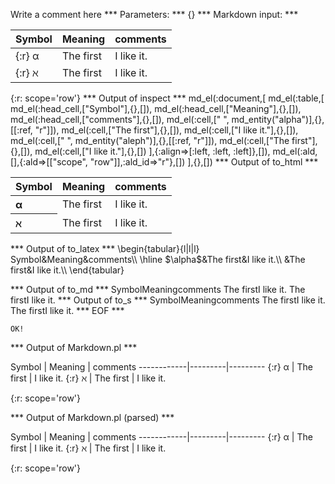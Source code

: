 Write a comment here
*** Parameters: ***
{}
*** Markdown input: ***

  Symbol    | Meaning | comments
------------|---------|---------
{:r} &alpha; | The first | I like it.
{:r} &aleph; | The first | I like it.


{:r: scope='row'}
*** Output of inspect ***
md_el(:document,[
	md_el(:table,[
		md_el(:head_cell,["Symbol"],{},[]),
		md_el(:head_cell,["Meaning"],{},[]),
		md_el(:head_cell,["comments"],{},[]),
		md_el(:cell,[" ", md_entity("alpha")],{},[[:ref, "r"]]),
		md_el(:cell,["The first"],{},[]),
		md_el(:cell,["I like it."],{},[]),
		md_el(:cell,[" ", md_entity("aleph")],{},[[:ref, "r"]]),
		md_el(:cell,["The first"],{},[]),
		md_el(:cell,["I like it."],{},[])
	],{:align=>[:left, :left, :left]},[]),
	md_el(:ald,[],{:ald=>[["scope", "row"]],:ald_id=>"r"},[])
],{},[])
*** Output of to_html ***
<table><thead><tr><th>Symbol</th><th>Meaning</th><th>comments</th></tr></thead><tbody><tr><th scope='row' style='text-align: left;'> &#945;</th><td style='text-align: left;'>The first</td><td style='text-align: left;'>I like it.</td>
</tr><tr><th scope='row' style='text-align: left;'> &aleph;</th><td style='text-align: left;'>The first</td><td style='text-align: left;'>I like it.</td>
</tr></tbody></table>
*** Output of to_latex ***
\begin{tabular}{l|l|l}
Symbol&Meaning&comments\\
\hline 
 $\alpha$&The first&I like it.\\
 &The first&I like it.\\
\end{tabular}


*** Output of to_md ***
SymbolMeaningcomments The firstI like it. The firstI like it.
*** Output of to_s ***
SymbolMeaningcomments The firstI like it. The firstI like it.
*** EOF ***



	OK!



*** Output of Markdown.pl ***
<p>Symbol    | Meaning | comments
------------|---------|---------
{:r} &alpha; | The first | I like it.
{:r} &aleph; | The first | I like it.</p>

<p>{:r: scope='row'}</p>

*** Output of Markdown.pl (parsed) ***
<p>Symbol    | Meaning | comments
------------|---------|---------
{:r} &alpha; | The first | I like it.
{:r} &aleph; | The first | I like it.</p
   ><p>{:r: scope='row'}</p
 >
